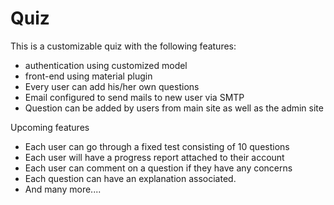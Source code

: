 # Quiz

This is a customizable quiz with the following features:

<ul>
<li> authentication using customized model</li>
<li> front-end using material plugin </li>
<li> Every user can add his/her own questions</li>
<li> Email configured to send mails to new user via SMTP </li>
<li> Question can be added by users from main site as well as the admin site</li>
</ul>

Upcoming features
<ul>
<li> Each user can go through a fixed test consisting of 10 questions</li>
<li> Each user will have a progress report attached to their account</li>
<li> Each user can comment on a question if they have any concerns</li>
<li> Each question can have an explanation associated.</li>
<li> And many more....</li>
